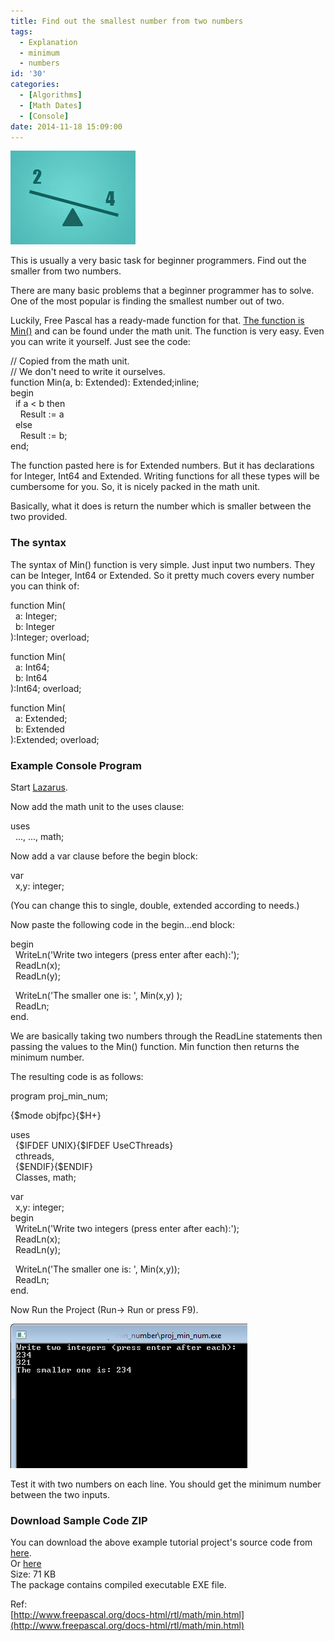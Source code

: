 ```yaml
---
title: Find out the smallest number from two numbers
tags:
  - Explanation
  - minimum
  - numbers
id: '30'
categories:
  - [Algorithms]
  - [Math Dates]
  - [Console]
date: 2014-11-18 15:09:00
---
```


![minimum number between two numbers in Lazarus, Free Pascal](find-out-smallest-number-from-two/min-number.jpg "minimum number between two numbers in Lazarus, Free Pascal")

This is usually a very basic task for beginner programmers. Find out the smaller from two numbers.
<!-- more -->
  
  
There are many basic problems that a beginner programmer has to solve. One of the most popular is finding the smallest number out of two.  
  
Luckily, Free Pascal has a ready-made function for that. [The function is Min()](http://www.freepascal.org/docs-html/rtl/math/min.html) and can be found under the math unit. The function is very easy. Even you can write it yourself. Just see the code:  
  

// Copied from the math unit.  
// We don't need to write it ourselves.  
function Min(a, b: Extended): Extended;inline;  
begin  
  if a < b then  
    Result := a  
  else  
    Result := b;  
end;

  
The function pasted here is for Extended numbers. But it has declarations for Integer, Int64 and Extended. Writing functions for all these types will be cumbersome for you. So, it is nicely packed in the math unit.  
  
Basically, what it does is return the number which is smaller between the two provided.  
  

### The syntax

  
The syntax of Min() function is very simple. Just input two numbers. They can be Integer, Int64 or Extended. So it pretty much covers every number you can think of:  
  

function Min(  
  a: Integer;  
  b: Integer  
):Integer; overload;  
  
function Min(  
  a: Int64;  
  b: Int64  
):Int64; overload;  
  
function Min(  
  a: Extended;  
  b: Extended  
):Extended; overload;

  

### Example Console Program

Start [Lazarus](http://lazarus.freepascal.org/).  
  
Now add the math unit to the uses clause:  

uses  
  ..., ..., math;

  
Now add a var clause before the begin block:  
  

var  
  x,y: integer;

  
(You can change this to single, double, extended according to needs.)  
  
  
Now paste the following code in the begin...end block:  
  

begin  
  WriteLn('Write two integers (press enter after each):');  
  ReadLn(x);  
  ReadLn(y);  
  
  WriteLn('The smaller one is: ', Min(x,y) );  
  ReadLn;  
end.

  
We are basically taking two numbers through the ReadLine statements then passing the values to the Min() function. Min function then returns the minimum number.  
  
The resulting code is as follows:  
  

program proj\_min\_num;  
  
{$mode objfpc}{$H+}  
  
uses  
  {$IFDEF UNIX}{$IFDEF UseCThreads}  
  cthreads,  
  {$ENDIF}{$ENDIF}  
  Classes, math;  
  
var  
  x,y: integer;  
begin  
  WriteLn('Write two integers (press enter after each):');  
  ReadLn(x);  
  ReadLn(y);  
  
  WriteLn('The smaller one is: ', Min(x,y));  
  ReadLn;  
end.

  
Now Run the Project (Run-> Run or press F9).  
  

![Minimum number between two numbers in Lazarus, Free Pascal](find-out-smallest-number-from-two/min-number-lazarus.gif "Minimum number between two numbers in Lazarus, Free Pascal")

  
Test it with two numbers on each line. You should get the minimum number between the two inputs.  

### Download Sample Code ZIP

You can download the above example tutorial project's source code from [here](https://db.tt/aSea8hOp).  
Or [here](http://bit.ly/min-number)  
Size: 71 KB  
The package contains compiled executable EXE file.  
  
Ref:  
[http://www.freepascal.org/docs-html/rtl/math/min.html](http://www.freepascal.org/docs-html/rtl/math/min.html)